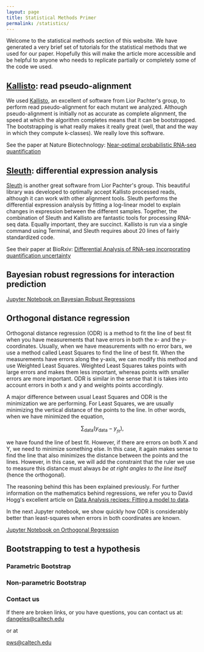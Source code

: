 ```yaml
---
layout: page
title: Statistical Methods Primer
permalink: /statistics/
---
```


Welcome to the statistical methods section of this website. We have generated
a very brief set of tutorials for the statistical methods that we used for our
paper. Hopefully this will make the article more accessible and be helpful to
anyone who needs to replicate partially or completely some of the code we used.

## [Kallisto](http://pachterlab.github.io/kallisto/): read pseudo-alignment
We used [Kallisto](http://pachterlab.github.io/kallisto/), an excellent of
software from Lior Pachter's group, to
perform read pseudo-alignment for each mutant we analyzed. Although pseudo-alignment
is initially not as accurate as complete alignment, the speed at which the algorithm
completes means that it can be bootstrapped. The bootstrapping is what really makes
it really great (well, that and the way in which they compute k-classes). We really
love this software.

See the paper at Nature Biotechnology:
[Near-optimal probabilistic RNA-seq quantification](http://www.nature.com/nbt/journal/v34/n5/full/nbt.3519.html)

## [Sleuth](http://pachterlab.github.io/sleuth/about.html): differential expression analysis
[Sleuth](http://pachterlab.github.io/sleuth/about.html) is another great
software from Lior Pachter's group. This beautiful
library was developed to optimally accept Kallisto processed reads, although it
can work with other alignment tools. Sleuth performs the differential expression
analysis by fitting a log-linear model to explain changes in expression between
the different samples. Together, the combination of Sleuth and Kallisto are
fantastic tools for processing RNA-seq data. Equally important, they are succinct.
Kallisto is run via a single command using Terminal, and Sleuth requires about
20 lines of fairly standardized code.

See their paper at BioRxiv:
[Differential Analysis of RNA-seq incorporating quantification uncertainty](http://biorxiv.org/content/early/2016/06/10/058164)

## Bayesian robust regressions for interaction prediction

<a href="{{ site.baseurl }}/stats_tutorial/Noise Mitigation Tutorial.html"> Jupyter Notebook on Bayesian Robust Regressions</a>

## Orthogonal distance regression
Orthogonal distance regression (ODR) is a method to fit the line of best fit when you
have measurements that have errors in both the x- and the y-coordinates. Usually,
when we have measurements with no error bars, we use a method called Least Squares
to find the line of best fit. When the measurements have errors along the y-axis,
we can modify this method and use Weighted Least Squares. Weighted Least Squares
takes points with large errors and makes them less important, whereas points with
smaller errors are more important. ODR is similar in the sense that it is takes
into account errors in both x and y and weights points accordingly.

A major difference between usual Least Squares and ODR is the minimization we are performing.
For Least Squares, we are usually minimizing the vertical distance of the points
to the line. In other words, when we have minimized the equation,

$$
\sum_\mathrm{data}(y_\mathrm{data} - y__{fit}),
$$

we have found the line of best fit. However, if there are errors on both X and Y,
we need to minimize something else. In this case, it again makes sense to find the
line that also minimizes the distance between the points and the lines. However,
in this case, we will add the constraint that the ruler we use to measure this
distance must always *be at right angles to the line itself* (hence the orthogonal).

The reasoning behind this has been explained previously. For further information
on the mathematics behind regressions, we refer you to David Hogg's excellent
article on [Data Analysis recipes: Fitting a model to data](https://arxiv.org/abs/1008.4686).

In the next Jupyter notebook, we show quickly how ODR is considerably better than
least-squares when errors in both coordinates are known.

<a href="{{site.baseurl}}/stats_tutorial/ODR.html" >Jupyter Notebook on Orthogonal Regression</a>

## Bootstrapping to test a hypothesis

### Parametric Bootstrap

### Non-parametric Bootstrap


### Contact us
If there are broken links, or you have questions, you can contact us at:
[dangeles@caltech.edu](mailto:dangeles@caltech.edu)

or at

[pws@caltech.edu](mailto:pws@caltech.edu)
